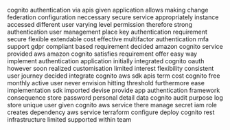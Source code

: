 cognito authentication via apis given application allows making change federation configuration neccessary secure service appropriately instance accessed different user varying level permission therefore strong authentication user management place key authentication requirement secure flexible extendable cost effective multifactor authentication mfa support gdpr compliant based requirement decided amazon cognito service provided aws amazon cognito satisfies requirement offer easy way implement authentication application initially integrated cognito oauth however soon realized customisation limited interest flexibility consistent user journey decided integrate cognito aws sdk apis term cost cognito free monthly active user never envision hitting threshold furthermore ease implementation sdk imported devise provide app authentication framework consequence store password personal detail data cognito audit purpose log store unique user given cognito aws service there manage secret iam role creates dependency aws service terraform configure deploy cognito rest infrastructure limited supported within team
